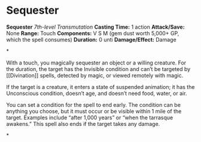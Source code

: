 # Sequester

**Sequester**
_7th-level Transmutation_
**Casting Time:** 1 action
**Attack/Save:** None
**Range:** Touch
**Components:** V S M (gem dust worth 5,000+ GP, which the spell consumes)
**Duration:** 0 unti
**Damage/Effect:** Damage

*<p>With a touch, you magically sequester an object or a willing creature. For the duration, the target has the Invisible condition and can’t be targeted by [[Divination]] spells, detected by magic, or viewed remotely with magic.

If the target is a creature, it enters a state of suspended animation; it has the Unconscious condition, doesn’t age, and doesn’t need food, water, or air.

You can set a condition for the spell to end early. The condition can be anything you choose, but it must occur or be visible within 1 mile of the target. Examples include “after 1,000 years” or “when the tarrasque awakens.” This spell also ends if the target takes any damage.</p>*